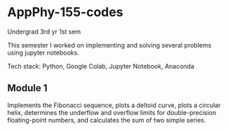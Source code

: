 # AppPhy-155-codes
Undergrad 3rd yr 1st sem 

This semester I worked on implementing and solving several problems using jupyter notebooks. 

Tech stack: Python, Google Colab, Jupyter Notebook, Anaconda

## Module 1

Implements the Fibonacci sequence, plots a deltoid curve, plots a circular helix, determines the underflow and overflow limits for double-precision floating-point numbers, and calculates the sum of two simple series.
